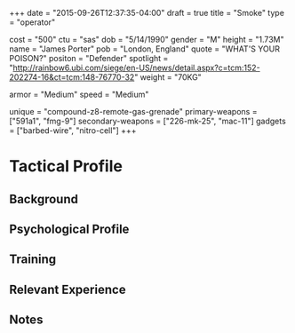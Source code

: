 +++
date = "2015-09-26T12:37:35-04:00"
draft = true
title = "Smoke"
type = "operator"

cost = "500"
ctu = "sas"
dob = "5/14/1990"
gender = "M"
height = "1.73M"
name = "James Porter"
pob = "London, England"
quote = "WHAT'S YOUR POISON?"
positon = "Defender"
spotlight = "http://rainbow6.ubi.com/siege/en-US/news/detail.aspx?c=tcm:152-202274-16&ct=tcm:148-76770-32"
weight = "70KG"

armor = "Medium"
speed = "Medium"

unique = "compound-z8-remote-gas-grenade"
primary-weapons = ["591a1", "fmg-9"]
secondary-weapons = ["226-mk-25", "mac-11"]
gadgets = ["barbed-wire", "nitro-cell"]
+++

# Tactical Profile

## Background

## Psychological Profile

## Training

## Relevant Experience

## Notes
